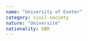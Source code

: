 ```yaml
---
name: "University of Exeter"
category: civil-society
nature: "Université"
nationality: GBR
---
```

    